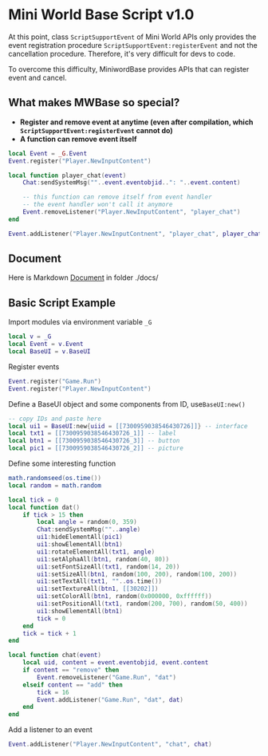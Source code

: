# Mini World Base Script v1.0

At this point, class `ScriptSupportEvent` of Mini World APIs only provides the event registration procedure `ScriptSupportEvent:registerEvent` and not the cancellation procedure. Therefore, it's very difficult for devs to code.

To overcome this difficulty, MiniwordBase provides APIs that can register event and cancel.

## What makes MWBase so special?
- **Register and remove event at anytime (even after compilation, which `ScriptSupportEvent:registerEvent` cannot do)**
- **A function can remove event itself**

```lua
local Event = _G.Event
Event.register("Player.NewInputContent")

local function player_chat(event)
    Chat:sendSystemMsg(""..event.eventobjid..": "..event.content)

    -- this function can remove itself from event handler
    -- the event handler won't call it anymore
    Event.removeListener("Player.NewInputContent", "player_chat")
end

Event.addListener("Player.NewInputContnent", "player_chat", player_chat)
```

## Document
Here is Markdown [Document](./docs/) in folder ./docs/

## Basic Script Example

Import modules via environment variable `_G`
```lua
local v = _G
local Event = v.Event
local BaseUI = v.BaseUI
```

Register events
```lua
Event.register("Game.Run")
Event.register("Player.NewInputContent")
```

Define a BaseUI object and some components from ID, use`BaseUI:new()`
```lua
-- copy IDs and paste here
local ui1 = BaseUI:new{uiid = [[7300959038546430726]]} -- interface
local txt1 = [[7300959038546430726_1]] -- label
local btn1 = [[7300959038546430726_3]] -- button
local pic1 = [[7300959038546430726_2]] -- picture
```

Define some interesting function 
```lua
math.randomseed(os.time())
local random = math.random

local tick = 0
local function dat()
    if tick > 15 then
        local angle = random(0, 359)
        Chat:sendSystemMsg(""..angle)
        ui1:hideElementAll(pic1)
        ui1:showElementAll(btn1)
        ui1:rotateElementAll(txt1, angle)
        ui1:setAlphaAll(btn1, random(40, 80))
        ui1:setFontSizeAll(txt1, random(14, 20))
        ui1:setSizeAll(btn1, random(100, 200), random(100, 200))
        ui1:setTextAll(txt1, ""..os.time())
        ui1:setTextureAll(btn1, [[30202]])
        ui1:setColorAll(btn1, random(0x000000, 0xffffff))
        ui1:setPositionAll(txt1, random(200, 700), random(50, 400))
        ui1:showElementAll(btn1)
        tick = 0
    end
    tick = tick + 1
end

local function chat(event)
    local uid, content = event.eventobjid, event.content
    if content == "remove" then
        Event.removeListener("Game.Run", "dat")
    elseif content == "add" then
        tick = 16
        Event.addListener("Game.Run", "dat", dat)
    end
end
```

Add a listener to an event
```lua
Event.addListener("Player.NewInputContent", "chat", chat)
```
